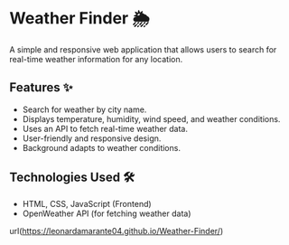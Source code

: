 # Weather Finder 🌦️

A simple and responsive web application that allows users to search for real-time weather information for any location.

## Features ✨
- Search for weather by city name.
- Displays temperature, humidity, wind speed, and weather conditions.
- Uses an API to fetch real-time weather data.
- User-friendly and responsive design.
- Background adapts to weather conditions.

## Technologies Used 🛠️
- HTML, CSS, JavaScript (Frontend)
- OpenWeather API (for fetching weather data)

url(https://leonardamarante04.github.io/Weather-Finder/)
